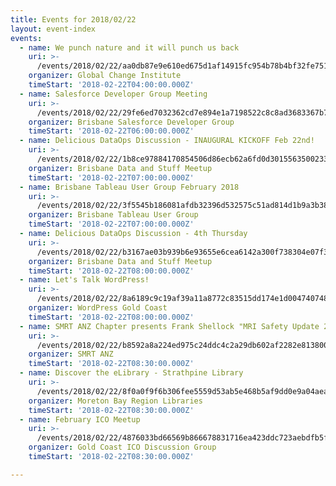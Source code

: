 ```yaml
---
title: Events for 2018/02/22
layout: event-index
events:
  - name: We punch nature and it will punch us back
    uri: >-
      /events/2018/02/22/aa0db87e9e610ed675d1af14915fc954b78b4bf32fe751e3f19943388733d544
    organizer: Global Change Institute
    timeStart: '2018-02-22T04:00:00.000Z'
  - name: Salesforce Developer Group Meeting
    uri: >-
      /events/2018/02/22/29fe6ed7032362cd7e894e1a7198522c8c8ad3683367b78021339f9b2eb183f4
    organizer: Brisbane Salesforce Developer Group
    timeStart: '2018-02-22T06:00:00.000Z'
  - name: Delicious DataOps Discussion - INAUGURAL KICKOFF Feb 22nd!
    uri: >-
      /events/2018/02/22/1b8ce97884170854506d86ecb62a6fd0d301556350023363ca75f6d0749fba8c
    organizer: Brisbane Data and Stuff Meetup
    timeStart: '2018-02-22T07:00:00.000Z'
  - name: Brisbane Tableau User Group February 2018
    uri: >-
      /events/2018/02/22/3f5545b186081afdb32396d532575c51ad814d1b9a3b381be0249b36a9224c70
    organizer: Brisbane Tableau User Group
    timeStart: '2018-02-22T07:00:00.000Z'
  - name: Delicious DataOps Discussion - 4th Thursday
    uri: >-
      /events/2018/02/22/b3167ae03b939b6e93655e6cea6142a300f738304e07f3af010a8e9db0c342f5
    organizer: Brisbane Data and Stuff Meetup
    timeStart: '2018-02-22T08:00:00.000Z'
  - name: Let's Talk WordPress!
    uri: >-
      /events/2018/02/22/8a6189c9c19af39a11a8772c83515dd174e1d00474074869326e5d6d51ad7b3f
    organizer: WordPress Gold Coast
    timeStart: '2018-02-22T08:00:00.000Z'
  - name: SMRT ANZ Chapter presents Frank Shellock "MRI Safety Update 2018"
    uri: >-
      /events/2018/02/22/b8592a8a224ed975c24ddc4c2a29db602af2282e8138007cff67df07c589a4e7
    organizer: SMRT ANZ
    timeStart: '2018-02-22T08:30:00.000Z'
  - name: Discover the eLibrary - Strathpine Library
    uri: >-
      /events/2018/02/22/8f0a0f9f6b306fee5559d53ab5e468b5af9dd0e9a04aeac708c12bf9ba1321ce
    organizer: Moreton Bay Region Libraries
    timeStart: '2018-02-22T08:30:00.000Z'
  - name: February ICO Meetup
    uri: >-
      /events/2018/02/22/4876033bd66569b866678831716ea423ddc723aebdfb5f7f3afc6b6e2418cacc
    organizer: Gold Coast ICO Discussion Group
    timeStart: '2018-02-22T08:30:00.000Z'

---
```

